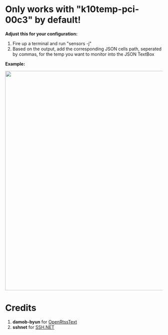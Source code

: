 # Only works with "k10temp-pci-00c3" by default!
<b>Adjust this for your configuration:</b>
1. Fire up a terminal and run "sensors -j"
2. Based on the output, add the corresponding JSON cells path, seperated by commas, for the temp you want to monitor into the JSON TextBox

<b>Example:</b>

<img src="https://i.imgur.com/KgNEiLW.png" width="700" height="700">

# Credits
1. <b>damob-byun</b> for <a href="https://github.com/damob-byun/OpenRtssText" target="_blank">OpenRtssText</a> 
2. <b>sshnet</b> for <a href="https://github.com/sshnet/SSH.NET/" target="_blank">SSH.NET</a>
